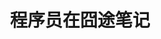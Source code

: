 ---
title: 程序员在囧途笔记
order: 10
hero:
  title: 程序员在囧途笔记
  desc: 📚 笔记 | 思路 | 扩展
  actions:
    - text: 开始阅读
  link: /
footer: Open-source MIT Licensed | Copyright © 2021-present<br />Powered by wuxiao.io
---